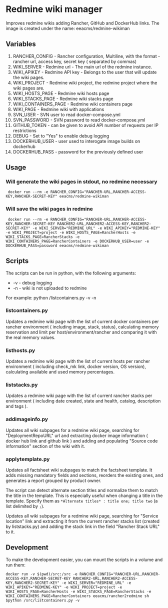 # Redmine wiki manager

Improves redmine wikis adding Rancher, GitHub and DockerHub links.
The image is created under the name: eeacms/redmine-wikiman


## Variables

1. RANCHER_CONFIG - Rancher configuration, Multiline, with the format - rancher url, access key, secret key ( separated by commas)
2. WIKI_SERVER - Redmine url - The main url of the redmine instance.
3. WIKI_APIKEY - Redmine API key - Belongs to the user that will update the wiki pages.
4. WIKI_PROJECT - Redmine wiki project, the redmine project where the wiki pages are.
5. WIKI_HOSTS_PAGE - Redmine wiki hosts page
6. WIKI_STACKS_PAGE - Redmine wiki stacks page
7. WIKI_CONTAINERS_PAGE - Redmine wiki containers page
8. WIKI_PAGE - Redmine wiki with applications
9. SVN_USER - SVN user to read docker-compose.yml
10. SVN_PASSWORD - SVN password to read docker-compose.yml
11. GITHUB_TOKEN - can be given to avoid API number of requests per IP restrictions
12. DEBUG - Set to "Yes" to enable debug logging
13. DOCKERHUB_USER - user used to interogate image builds on dockerhub
14. DOCKERHUB_PASS - password for the previously defined user

## Usage

### Will generate the wiki pages in stdout, no redmine necessary

     docker run --rm -e RANCHER_CONFIG="RANCHER-URL,RANCHER-ACCESS-KEY,RANCHER-SECRET-KEY" eeacms/redmine-wikiman

### Will save the wiki pages in redmine

     docker run --rm -e RANCHER_CONFIG="RANCHER-URL,RANCHER-ACCESS-KEY,RANCHER-SECRET-KEY RANCHER2-URL,RANCHER2-ACCESS-KEY,RANCHER2-SECRET-KEY" -e WIKI_SERVER="REDMINE_URL" -e WIKI_APIKEY="REDMINE-KEY" -e WIKI_PROJECT=project -e WIKI_HOSTS_PAGE=RancherHosts -e WIKI_STACKS_PAGE=RancherStacks -e WIKI_CONTAINERS_PAGE=RancherContainers -e DOCKERHUB_USER=user -e DOCKERHUB_PASS=password eeacms/redmine-wikiman

## Scripts

The scripts can be run in python, with the following arguments:
* -v - debug logging
* -n - wiki is not uploaded to redmine

For example:
    python /listcontainers.py -v -n


### listcontainers.py

Updates a redmine wiki page with the list of current docker containers per rancher environment ( including image, stack, status), calculating memory reservation and limit per host/environment/rancher and comparing it with the real memory values.

### listhosts.py

Updates a redmine wiki page with the list of current hosts  per rancher environment ( including check_mk link, docker version, OS version), calculating available and used memory percentages.


### liststacks.py

Updates a redmine wiki page with the list of current rancher stacks per environment ( including date created, state and health, catalog, description and tags ).

### addimageinfo.py

Updates all wiki subpages for a redmine wiki page, searching for "DeploymentRepoURL" url and extracting docker image information ( docker hub link and github link ) and adding and populating "Source code information" section of the wiki with it.

### applytemplate.py

Updates all factsheet wiki subpages to match the factsheet template. It adds missing mandatory fields and sections, reorders the existing ones, and generates a report grouped by product owner.

The script can detect alternate section titles and normalize them to match the title in the template. This is especially useful when changing a title in the template. Specify them as `*Alternate titles* : title one; title two` (a list delimited by `;`).

Updates all wiki subpages for a redmine wiki page, searching for "Service location" link and extracting it from the current rancher stacks list (created by liststacks.py) and adding the stack link in the field "Rancher Stack URL" to it.

## Development

To make the development easier, you can mount the scripts in a volume and run them:

    docker run -v $(pwd)/src:/src -e RANCHER_CONFIG="RANCHER-URL,RANCHER-ACCESS-KEY,RANCHER-SECRET-KEY RANCHER2-URL,RANCHER2-ACCESS-KEY,RANCHER2-SECRET-KEY" -e WIKI_SERVER="REDMINE_URL" -e WIKI_APIKEY="REDMINE-KEY" -e WIKI_PROJECT=project -e WIKI_HOSTS_PAGE=RancherHosts -e WIKI_STACKS_PAGE=RancherStacks -e WIKI_CONTAINERS_PAGE=RancherContainers eeacms/rancher2redmine sh
    $python /src/listcontainers.py -v

